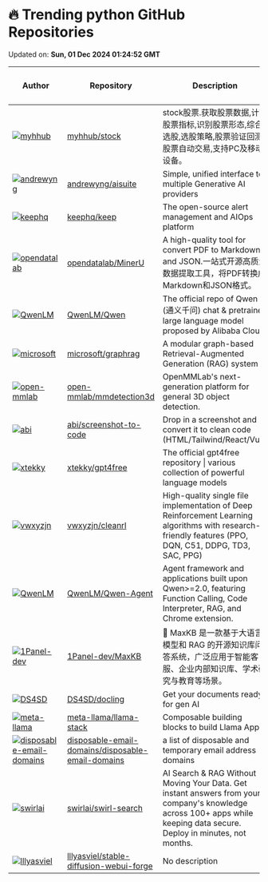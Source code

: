 # 🔥 Trending python GitHub Repositories

Updated on: **Sun, 01 Dec 2024 01:24:52 GMT**

| Author | Repository | Description | Language | ⭐ Total Stars | 🌟 Stars Today |
|--------|------------|-------------|----------|----------------|----------------|
| [![myhhub](https://avatars.githubusercontent.com/u/41766026?s=40&v=4)](https://github.com/myhhub) | [myhhub/stock](https://github.com/myhhub/stock) | stock股票.获取股票数据,计算股票指标,识别股票形态,综合选股,选股策略,股票验证回测,股票自动交易,支持PC及移动设备。 | Python | 2601 | 38 |
| [![andrewyng](https://avatars.githubusercontent.com/u/103829?s=40&v=4)](https://github.com/andrewyng) | [andrewyng/aisuite](https://github.com/andrewyng/aisuite) | Simple, unified interface to multiple Generative AI providers | Python | 5959 | 1,143 |
| [![keephq](https://avatars.githubusercontent.com/u/68807791?s=40&v=4)](https://github.com/keephq) | [keephq/keep](https://github.com/keephq/keep) | The open-source alert management and AIOps platform | Python | 6781 | 323 |
| [![opendatalab](https://avatars.githubusercontent.com/u/11393164?s=40&v=4)](https://github.com/opendatalab) | [opendatalab/MinerU](https://github.com/opendatalab/MinerU) | A high-quality tool for convert PDF to Markdown and JSON.一站式开源高质量数据提取工具，将PDF转换成Markdown和JSON格式。 | Python | 19344 | 363 |
| [![QwenLM](https://avatars.githubusercontent.com/u/27664428?s=40&v=4)](https://github.com/QwenLM) | [QwenLM/Qwen](https://github.com/QwenLM/Qwen) | The official repo of Qwen (通义千问) chat & pretrained large language model proposed by Alibaba Cloud. | Python | 14434 | 13 |
| [![microsoft](https://avatars.githubusercontent.com/u/3671933?s=40&v=4)](https://github.com/microsoft) | [microsoft/graphrag](https://github.com/microsoft/graphrag) | A modular graph-based Retrieval-Augmented Generation (RAG) system | Python | 19952 | 61 |
| [![open-mmlab](https://avatars.githubusercontent.com/u/40779233?s=40&v=4)](https://github.com/open-mmlab) | [open-mmlab/mmdetection3d](https://github.com/open-mmlab/mmdetection3d) | OpenMMLab's next-generation platform for general 3D object detection. | Python | 5350 | 3 |
| [![abi](https://avatars.githubusercontent.com/u/23818?s=40&v=4)](https://github.com/abi) | [abi/screenshot-to-code](https://github.com/abi/screenshot-to-code) | Drop in a screenshot and convert it to clean code (HTML/Tailwind/React/Vue) | Python | 64095 | 282 |
| [![xtekky](https://avatars.githubusercontent.com/u/98614666?s=40&v=4)](https://github.com/xtekky) | [xtekky/gpt4free](https://github.com/xtekky/gpt4free) | The official gpt4free repository \| various collection of powerful language models | Python | 62391 | 56 |
| [![vwxyzjn](https://avatars.githubusercontent.com/u/5555347?s=40&v=4)](https://github.com/vwxyzjn) | [vwxyzjn/cleanrl](https://github.com/vwxyzjn/cleanrl) | High-quality single file implementation of Deep Reinforcement Learning algorithms with research-friendly features (PPO, DQN, C51, DDPG, TD3, SAC, PPG) | Python | 5795 | 9 |
| [![QwenLM](https://avatars.githubusercontent.com/u/7543016?s=40&v=4)](https://github.com/QwenLM) | [QwenLM/Qwen-Agent](https://github.com/QwenLM/Qwen-Agent) | Agent framework and applications built upon Qwen>=2.0, featuring Function Calling, Code Interpreter, RAG, and Chrome extension. | Python | 3894 | 134 |
| [![1Panel-dev](https://avatars.githubusercontent.com/u/80892890?s=40&v=4)](https://github.com/1Panel-dev) | [1Panel-dev/MaxKB](https://github.com/1Panel-dev/MaxKB) | 🚀 MaxKB 是一款基于大语言模型和 RAG 的开源知识库问答系统，广泛应用于智能客服、企业内部知识库、学术研究与教育等场景。 | Python | 11721 | 11 |
| [![DS4SD](https://avatars.githubusercontent.com/u/97102151?s=40&v=4)](https://github.com/DS4SD) | [DS4SD/docling](https://github.com/DS4SD/docling) | Get your documents ready for gen AI | Python | 11772 | 142 |
| [![meta-llama](https://avatars.githubusercontent.com/u/19390?s=40&v=4)](https://github.com/meta-llama) | [meta-llama/llama-stack](https://github.com/meta-llama/llama-stack) | Composable building blocks to build Llama Apps | Python | 4719 | 16 |
| [![disposable-email-domains](https://avatars.githubusercontent.com/u/1814954?s=40&v=4)](https://github.com/disposable-email-domains) | [disposable-email-domains/disposable-email-domains](https://github.com/disposable-email-domains/disposable-email-domains) | a list of disposable and temporary email address domains | Python | 3187 | 15 |
| [![swirlai](https://avatars.githubusercontent.com/u/98238295?s=40&v=4)](https://github.com/swirlai) | [swirlai/swirl-search](https://github.com/swirlai/swirl-search) | AI Search & RAG Without Moving Your Data. Get instant answers from your company's knowledge across 100+ apps while keeping data secure. Deploy in minutes, not months. | Python | 2067 | 18 |
| [![lllyasviel](https://avatars.githubusercontent.com/u/19834515?s=40&v=4)](https://github.com/lllyasviel) | [lllyasviel/stable-diffusion-webui-forge](https://github.com/lllyasviel/stable-diffusion-webui-forge) | No description | Python | 8667 | 12 |
